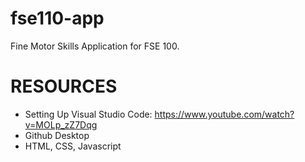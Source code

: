 # fse110-app
Fine Motor Skills Application for FSE 100.

# RESOURCES
- Setting Up Visual Studio Code: https://www.youtube.com/watch?v=MOLp_zZ7Dqg
- Github Desktop
- HTML, CSS, Javascript
